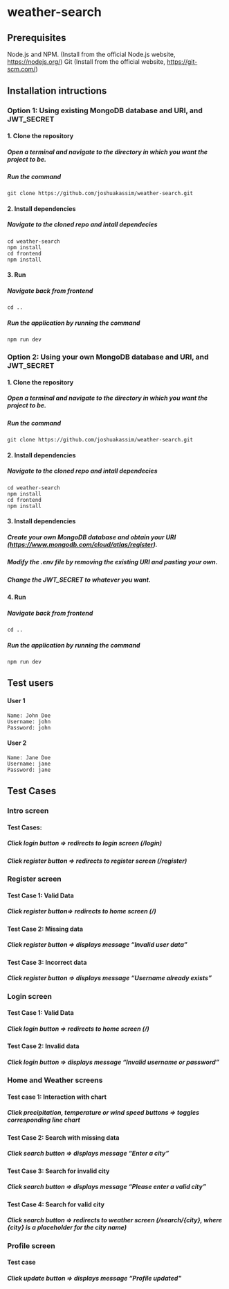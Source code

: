 # weather-search

## Prerequisites

Node.js and NPM. (Install from the official Node.js website, https://nodejs.org/)
Git (Install from the official website, https://git-scm.com/)

## Installation intructions

### Option 1: Using existing MongoDB database and URI, and JWT_SECRET

#### 1. Clone the repository
##### Open a terminal and navigate to the directory in which you want the project to be.
##### Run the command
    git clone https://github.com/joshuakassim/weather-search.git

#### 2. Install dependencies
##### Navigate to the cloned repo and intall dependecies
    cd weather-search
    npm install
    cd frontend
    npm install

#### 3. Run
##### Navigate back from frontend
    cd ..
##### Run the application by running the command
    npm run dev

### Option 2: Using your own MongoDB database and URI, and JWT_SECRET

#### 1. Clone the repository
##### Open a terminal and navigate to the directory in which you want the project to be.
##### Run the command
    git clone https://github.com/joshuakassim/weather-search.git

#### 2. Install dependencies
##### Navigate to the cloned repo and intall dependecies
    cd weather-search
    npm install
    cd frontend
    npm install

#### 3. Install dependencies
##### Create your own MongoDB database and obtain your URI (https://www.mongodb.com/cloud/atlas/register).
##### Modify the .env file by removing the existing URI and pasting your own.
##### Change the JWT_SECRET to whatever you want.

#### 4. Run
##### Navigate back from frontend
    cd ..
##### Run the application by running the command
    npm run dev

## Test users
#### User 1
    Name: John Doe
    Username: john
    Password: john

#### User 2
    Name: Jane Doe
    Username: jane
    Password: jane

## Test Cases

### Intro screen
#### Test Cases:
##### Click login button => redirects to login screen (/login)
##### Click register button => redirects to register screen (/register)


### Register screen
#### Test Case 1: Valid Data
##### Click register button=> redirects to home screen (/)
#### Test Case 2: Missing data
##### Click register button => displays message “Invalid user data”
#### Test Case 3: Incorrect data
##### Click register button => displays message “Username already exists”

### Login screen
#### Test Case 1: Valid Data
##### Click login button => redirects to home screen (/)
#### Test Case 2: Invalid data
##### Click login button => displays message “Invalid username or password”

### Home and Weather screens
#### Test case 1: Interaction with chart
##### Click precipitation, temperature or wind speed buttons => toggles corresponding line chart
#### Test Case 2: Search with missing data
##### Click search button => displays message “Enter a city”
#### Test Case 3: Search for invalid city
##### Click search button => displays message “Please enter a valid city”
#### Test Case 4: Search for valid city
##### Click search button => redirects to weather screen (/search/{city}, where {city} is a placeholder for the city name)

### Profile screen
#### Test case
##### Click update button => displays message “Profile updated"
